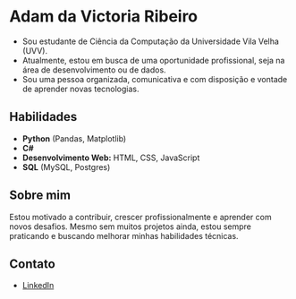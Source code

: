 # Adam da Victoria Ribeiro

- Sou estudante de Ciência da Computação da Universidade Vila Velha (UVV).
- Atualmente, estou em busca de uma oportunidade profissional, seja na área de desenvolvimento ou de dados. 
- Sou uma pessoa organizada, comunicativa e com disposição e vontade de aprender novas tecnologias.

## Habilidades

- **Python** (Pandas, Matplotlib)
- **C#**
- **Desenvolvimento Web:** HTML, CSS, JavaScript
- **SQL** (MySQL, Postgres)

## Sobre mim

Estou motivado a contribuir, crescer profissionalmente e aprender com novos desafios. Mesmo sem muitos projetos ainda, estou sempre praticando e buscando melhorar minhas habilidades técnicas.

## Contato

- [LinkedIn](https://www.linkedin.com/in/adam-da-victoria-ribeiro-1a6010259)
